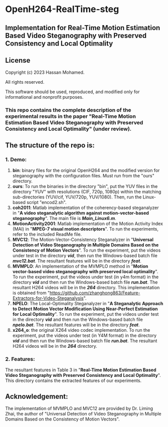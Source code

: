 # OpenH264-RealTime-steg

## Implementation for Real-Time Motion Estimation Based Video Steganography with Preserved Consistency and Local Optimality


## License
Copyright (c) 2023 Hassan Mohamed.

All rights reserved.

This software should be used, reproduced, and modified only for informational and nonprofit purposes.

### This repo contains the complete description of the experimental results in the paper "Real-Time Motion Estimation Based Video Steganography with Preserved Consistency and Local Optimality" (under review).

## The structure of the repo is:
### 1. Demo:
1. **bin**: binary files for the original OpenH264 and the modified version for steganography with the configuration files. Must run from the "ours" directory.
2. **ours**: To run the binaries in the directory "bin", put the YUV files in the directory "YUV" with resolutions (CIF, 720p, 1080p) within the matching sub-directories (YUV/cif, YUV/720p, YUV/1080). Then, run the Linux-based script "encod2.sh".
3. **coh2011**: Matlab implementation of the coherency-based steganalyzer in "**A video steganalytic algorithm against motion-vector-based steganography**". The main file is ***Main_Linux6.m***.
4. **MotionActivity2001**: Matlab implementation of the Motion Activity Index (MAI) in "**MPEG-7 visual motion descriptors**". To run the experiments, refer to the included ReadMe file.
5. **MVC12**: The Motion-Vector-Consistency Steganalyzer in "**Universal Detection of Video Steganography in Multiple Domains Based on the Consistency of Motion Vectors**". To run the experiment, put the videos under test in the directory ***vid***, then run the Windows-based batch file ***mvc12.bat***. The resultant features will be in the directory ***feat***.
6. **MVMPLO**: An implementation of the MVMPLO method in "**Motion vector-based video steganography with preserved local optimality**". To run the experiment, put the videos under test (in y4m format) in the directory ***vid*** and then run the Windows-based batch file ***run.bat***. The resultant H264 videos will be in the ***264*** directory. This implementation is obtained from "https://github.com/zhanghong863/Feature-Extractors-for-Video-Steganalysis".
7. **NPELO**: The Local-Optimality Steganalyzer in "**A Steganalytic Approach to Detect Motion Vector Modification Using Near-Perfect Estimation for Local Optimality**". To run the experiment, put the videos under test in the directory ***vid*** and then run the Windows-based batch file ***npelo.bat***. The resultant features will be in the directory ***feat***.
8. **x264_o**: the original X264 video codec implementation. To run the experiment, put the videos under test (in Y4M format) in the directory ***vid*** and then run the Windows-based batch file ***run.bat***. The resultant H264 videos will be in the ***264*** directory.
### 2. Features:
The resultant features in Table 3 in "**Real-Time Motion Estimation Based Video Steganography with Preserved Consistency and Local Optimality**". This directory contains the extracted features of our experiments.

## Acknowledgement:
The implementation of MVMPLO and MVC12 are provided by Dr. Liming Zhai, the author of "Universal Detection of Video Steganography in Multiple Domains Based on the Consistency of Motion Vectors".

